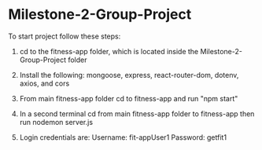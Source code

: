 # Milestone-2-Group-Project

To start project follow these steps:

1. cd to the fitness-app folder, which is located inside the Milestone-2-Group-Project folder

2. Install the following: mongoose, express, react-router-dom, dotenv, axios, and cors

3. From main fitness-app folder cd to fitness-app and run "npm start"

4. In a second terminal cd from main fitness-app folder to fitness-app then run nodemon server.js

5. Login credentials are: Username: fit-appUser1 Password: getfit1
